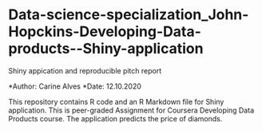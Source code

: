 # Data-science-specialization_John-Hopckins-Developing-Data-products--Shiny-application
Shiny appication and reproducible pitch report

*Author: Carine Alves
*Date: 12.10.2020

This repository contains R code and an R Markdown file for Shiny application. This is peer-graded Assignment for Coursera Developing Data Products course. The application predicts the price of diamonds.

